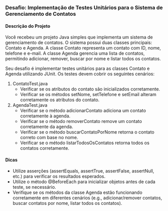 ### Desafio: Implementação de Testes Unitários para o Sistema de Gerenciamento de Contatos

#### Descrição do Projeto

Você recebeu um projeto Java simples que implementa um sistema de gerenciamento de contatos. O sistema possui duas classes principais: Contato e Agenda. A classe Contato representa um contato com ID, nome, telefone e e-mail. A classe Agenda gerencia uma lista de contatos, permitindo adicionar, remover, buscar por nome e listar todos os contatos.

Seu desafio é implementar testes unitários para as classes Contato e Agenda utilizando JUnit. Os testes devem cobrir os seguintes cenários:

1.  ContatoTest.java
    *   Verificar se os atributos do contato são inicializados corretamente.
    *   Verificar se os métodos setNome, setTelefone e setEmail alteram corretamente os atributos do contato.
2.  AgendaTest.java
    *   Verificar se o método adicionarContato adiciona um contato corretamente à agenda.
    *   Verificar se o método removerContato remove um contato corretamente da agenda.
    *   Verificar se o método buscarContatoPorNome retorna o contato correto com base no nome.
    *   Verificar se o método listarTodosOsContatos retorna todos os contatos corretamente.

#### Dicas

*   Utilize asserções (assertEquals, assertTrue, assertFalse, assertNull, etc.) para verificar os resultados esperados.
*   Utilize o método @BeforeEach para inicializar objetos antes de cada teste, se necessário.
*   Verifique se os métodos da classe Agenda estão funcionando corretamente em diferentes cenários (e.g., adicionar/remover contatos, buscar contatos por nome, listar todos os contatos).